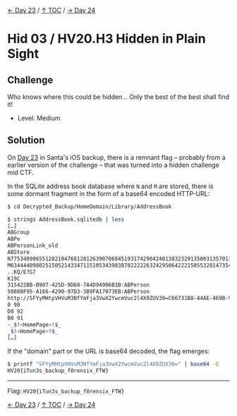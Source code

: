 [← Day 23](../day23/) / [↑ TOC](../README.md) / [→ Day 24](../day24/)


# Hid 03 / HV20.H3 Hidden in Plain Sight


## Challenge

<!-- ...10....:...20....:...30....:...40....:...50....:...60....:...70....:. -->
Who knows where this could be hidden... Only the best of the best shall find it!

* Level: Medium



## Solution

On [Day 23](../day23/) in Santa's iOS backup, there is a remnant flag – probably
from a earlier version of the challenge – that was turned into a hidden
challenge mid CTF.

In the SQLite address book database where `N` and `M` are stored, there is
some dormant fragment in the form of a base64 encoded HTTP-URL:

```sh
$ cd Decrypted_Backup/HomeDomain/Library/AddressBook

$ strings AddressBook.sqlitedb | less
[…]
ABGroup
ABPe
ABPersonLink_old
ABStore
N77534090655128210476812812639070684519317429042401383232913500313570136429769h
M6344440980251505214334711510534398387022222632429506422215055328147354699502
..KQ/E?G7
K19C
315422BB-B907-425D-9D68-7A4D94906B1B:ABPerson
50808F95-A166-4290-97D3-3B9FA17073EB:ABPerson
http://SFYyMHtpVHVuM3NfYmFja3VwX2YwcmVuc2l4X0ZUV30=C66731B8-44AE-469B-9086-18A3A1F796B0
0 98
D0 92
B0 91
-_$!<HomePage>!$_
_$!<HomePage>!$_
[…]
```

If the "domain" part or the URL is base64 decoded, the flag emerges:

```sh
$ printf "SFYyMHtpVHVuM3NfYmFja3VwX2YwcmVuc2l4X0ZUV30=" | base64 -D
HV20{iTun3s_backup_f0rensix_FTW}
```

--------------------------------------------------------------------------------

Flag: `HV20{iTun3s_backup_f0rensix_FTW}`

[← Day 23](../day23/) / [↑ TOC](../README.md) / [→ Day 24](../day24/)
